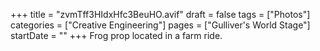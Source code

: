+++
title = "zvmTff3HIdxHfc3BeuHO.avif"
draft = false
tags = ["Photos"]
categories = ["Creative Engineering"]
pages = ["Gulliver's World Stage"]
startDate = ""
+++
Frog prop located in a farm ride.
